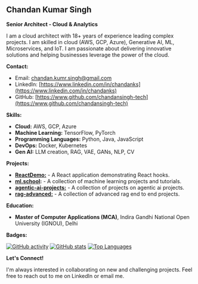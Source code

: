 ## Chandan Kumar Singh

**Senior Architect - Cloud & Analytics**

I am a cloud architect with 18+ years of experience leading complex projects. I am skilled in cloud (AWS, GCP, Azure), Generative AI, ML, Microservices, and IoT. I am passionate about delivering innovative solutions and helping businesses leverage the power of the cloud.

**Contact:**

* Email: [chandan.kumr.singh@gmail.com](mailto:chandan.kumr.singh@gmail.com)
* LinkedIn: [https://www.linkedin.com/in/chandanks](https://www.linkedin.com/in/chandanks)
* GitHub: [https://www.github.com/chandansingh-tech](https://www.github.com/chandansingh-tech)

**Skills:**

* **Cloud:** AWS, GCP, Azure
* **Machine Learning:** TensorFlow, PyTorch
* **Programming Languages:** Python, Java, JavaScript
* **DevOps:** Docker, Kubernetes
* **Gen AI:**  LLM creation, RAG, VAE, GANs, NLP, CV

**Projects:**

* **[ReactDemo:](https://github.com/chandansingh-tech/ReactDemo)** - A React application demonstrating React hooks.
* **[ml.school](https://github.com/chandansingh-tech/ml.school):** - A collection of machine learning projects and tutorials.
* **[agentic-ai-projects:](https://github.com/chandansingh-tech/agentic-ai-projects)** - A collection of projects on agentic ai projects.
* **[rag-advanced:](https://github.com/chandansingh-tech/rag-advanced/tree/main)** - A collection of advanced rag end to end projects.

**Education:**

* **Master of Computer Applications (MCA)**, Indira Gandhi National Open University (IGNOU), Delhi

**Badges:**

[![GitHub activity](https://github-readme-activity-graph.vercel.app/graph?username=chandansingh-tech&bg_color=1c1917&color=ffffff&line=0891b2&point=ffffff&area_color=1c1917&area=true&hide_border=true&custom_title=GitHub%20Commits%20Graph)](https://github.com/chandansingh-tech)
[![GitHub stats](https://github-readme-stats.vercel.app/api?username=chandansingh-tech&show_icons=true&hide=&count_private=true&title_color=0891b2&text_color=ffffff&icon_color=0891b2&bg_color=1c1917&hide_border=true&show_icons=true)](https://github.com/chandansingh-tech)
[![Top Languages](https://github-readme-stats.vercel.app/api/top-langs/?username=chandansingh-tech&langs_count=10&title_color=0891b2&text_color=ffffff&icon_color=0891b2&bg_color=1c1917&hide_border=true&locale=en&custom_title=Top%20%Languages)](https://github-com/chandansingh-tech)

**Let's Connect!**

I'm always interested in collaborating on new and challenging projects. Feel free to reach out to me on LinkedIn or email me.
